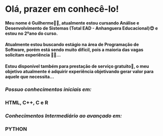 # Olá, prazer em conhecê-lo!
#### Meu nome é Guilherme👨‍💻, atualmente estou cursando Análise e Desenvolvimento de Sistemas (Total EAD - Anhanguera Educacional)😊 e estou no 2ºano do curso.
#### Atualmente estou buscando estágio na área de Programação de Software, porém está sendo muito difícil, pois a maioria das vagas solicitam experiência 🤷‍♀️...

####  Estou disponível também para prestação de serviço gratuito👏, o meu objetivo atualmente é adquirir experiência objetivando gerar valor para aquele que necessita...

### *Possuo conhecimentos iniciais em:*
### HTML,                           C++,   C e  R   
### *Conhecimentos Intermediário ao avançado em:*
### PYTHON

